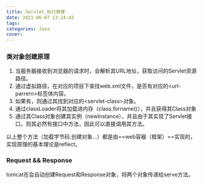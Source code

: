 ```yaml
---
title: Servlet_执行原理
date: 2021-06-07 13:24:43
tags:
categories: Java
cover:
---
```

### 类对象创建原理
1. 当服务器接收到浏览器的请求时，会解析其URL地址，获取访问的Servlet资源路径。
2. 通过虚拟路径，在对应的项目下查找web.xml文件，是否有对应的\<url-parrern>标签体内容。
3. 如果有，则通过其找到对应的\<servlet-class>对象。
4. 通过classLoader将其加载进内存（class.forname()），并且获得其Class对象
5. 通过其Class对象创建其实例（newInstance），并且由于其实现了Servlet接口，则其必然有接口中方法，因此可以直接调用其方法。

以上整个方法（加载字节码.创建对象...）都是由==web容器（框架）==实现的，实现原理的基本理论是reflect。

### Request && Response

tomcat在会自动创建Request和Response对象，将两个对象传递给serve方法。





